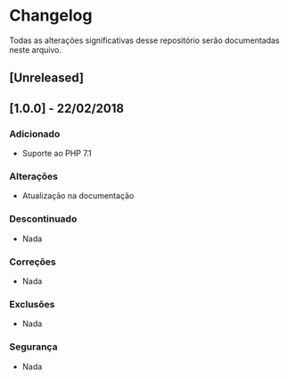 # Changelog

Todas as alterações significativas desse repositório serão documentadas neste arquivo.


## [Unreleased]

## [1.0.0] - 22/02/2018
### Adicionado
- Suporte ao PHP 7.1

### Alterações
- Atualização na documentação

### Descontinuado
- Nada

### Correções
- Nada

### Exclusões
- Nada

### Segurança
- Nada


